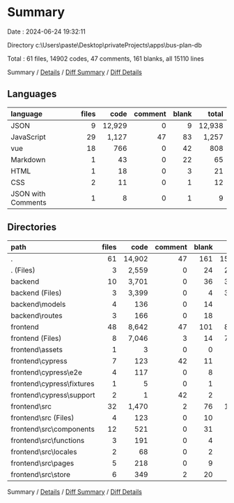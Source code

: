 # Summary

Date : 2024-06-24 19:32:11

Directory c:\\Users\\paste\\Desktop\\privateProjects\\apps\\bus-plan-db

Total : 61 files,  14902 codes, 47 comments, 161 blanks, all 15110 lines

Summary / [Details](details.md) / [Diff Summary](diff.md) / [Diff Details](diff-details.md)

## Languages
| language | files | code | comment | blank | total |
| :--- | ---: | ---: | ---: | ---: | ---: |
| JSON | 9 | 12,929 | 0 | 9 | 12,938 |
| JavaScript | 29 | 1,127 | 47 | 83 | 1,257 |
| vue | 18 | 766 | 0 | 42 | 808 |
| Markdown | 1 | 43 | 0 | 22 | 65 |
| HTML | 1 | 18 | 0 | 3 | 21 |
| CSS | 2 | 11 | 0 | 1 | 12 |
| JSON with Comments | 1 | 8 | 0 | 1 | 9 |

## Directories
| path | files | code | comment | blank | total |
| :--- | ---: | ---: | ---: | ---: | ---: |
| . | 61 | 14,902 | 47 | 161 | 15,110 |
| . (Files) | 3 | 2,559 | 0 | 24 | 2,583 |
| backend | 10 | 3,701 | 0 | 36 | 3,737 |
| backend (Files) | 3 | 3,399 | 0 | 4 | 3,403 |
| backend\\models | 4 | 136 | 0 | 14 | 150 |
| backend\\routes | 3 | 166 | 0 | 18 | 184 |
| frontend | 48 | 8,642 | 47 | 101 | 8,790 |
| frontend (Files) | 8 | 7,046 | 3 | 14 | 7,063 |
| frontend\\assets | 1 | 3 | 0 | 0 | 3 |
| frontend\\cypress | 7 | 123 | 42 | 11 | 176 |
| frontend\\cypress\\e2e | 4 | 117 | 0 | 8 | 125 |
| frontend\\cypress\\fixtures | 1 | 5 | 0 | 1 | 6 |
| frontend\\cypress\\support | 2 | 1 | 42 | 2 | 45 |
| frontend\\src | 32 | 1,470 | 2 | 76 | 1,548 |
| frontend\\src (Files) | 4 | 123 | 0 | 10 | 133 |
| frontend\\src\\components | 12 | 521 | 0 | 31 | 552 |
| frontend\\src\\functions | 3 | 191 | 0 | 4 | 195 |
| frontend\\src\\locales | 2 | 68 | 0 | 2 | 70 |
| frontend\\src\\pages | 5 | 218 | 0 | 9 | 227 |
| frontend\\src\\store | 6 | 349 | 2 | 20 | 371 |

Summary / [Details](details.md) / [Diff Summary](diff.md) / [Diff Details](diff-details.md)